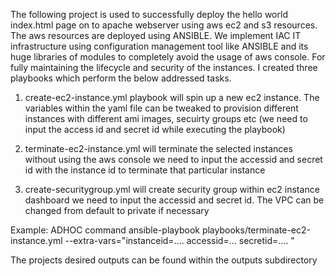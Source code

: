 The following project is used to successfully deploy the hello world index.html page on to apache webserver using aws ec2 and s3 resources.
The aws resources are deployed using ANSIBLE.
We implement IAC IT infrastructure using configuration management tool like ANSIBLE and its huge libraries of modules to completely avoid the usage of aws console.
For fully maintaining the lifecycle and security of the instances. I created three playbooks which perform the below addressed tasks.

1) create-ec2-instance.yml playbook will spin up a new ec2 instance. The variables within the yaml file can be tweaked to provision different instances with different ami images, secuirty groups etc
(we need to input the access id and secret id while executing the playbook)

2) terminate-ec2-instance.yml will terminate the selected instances without using the aws console
we need to input the accessid and secret id with the instance id to terminate that particular instance

3) create-securitygroup.yml will create security group within ec2 instance dashboard
we need to input the accessid and secret id. The VPC can be changed from default to private if necessary

Example:
ADHOC command
ansible-playbook playbooks/terminate-ec2-instance.yml --extra-vars="instanceid=.... accessid=... secretid=.... "

The projects desired outputs can be found within the outputs subdirectory
